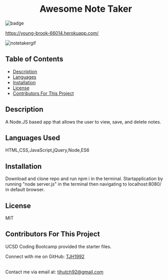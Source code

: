   <h1 align='center'>Awesome Note Taker</h1>

  ![badge](https://img.shields.io/badge/license-MIT-brightgreen)<br/>

  https://young-brook-66014.herokuapp.com/
  
  ![notetakergif](https://user-images.githubusercontent.com/70725231/102706105-f96f6000-4243-11eb-91f5-239e075fd72e.gif)

  ## Table of Contents
  - [Description](#projectDescription)
  - [Languages](#projectLanguages)
  - [Installation](#projectInstallation)
  - [License](#projectLicense)
  - [Contributors For This Project](#projectContributors)

  ## Description
  A Node.JS based app that allows the user to view, save, and delete notes.

  ## Languages Used
  HTML,CSS,JavaScript,jQuery,Node,ES6

  ## Installation
  Download and clone repo and run npm i in the terminal. Startapplication by running "node server.js" in the terminal then navigating to localhost:8080/ in default browser.

  ## License
  MIT

  ## Contributors For This Project
  UCSD Coding Bootcamp provided the starter files.

  Connect with me on GitHub: [TJH1992](https://github.com/TJH1992)<br />
  <br />

  Contact me via email at: tjhutch92@gmail.com<br />
  <br />
